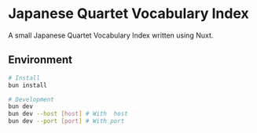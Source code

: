# Japanese Quartet Vocabulary Index

A small Japanese Quartet Vocabulary Index written using Nuxt.

## Environment

```bash
# Install
bun install

# Development
bun dev
bun dev --host [host] # With  host
bun dev --port [port] # With port
```